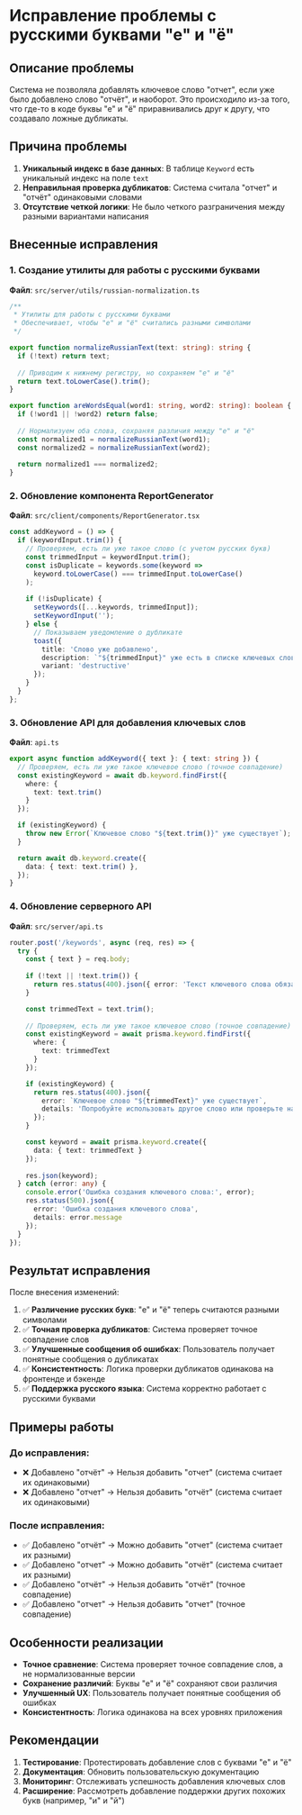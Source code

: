 # Исправление проблемы с русскими буквами "е" и "ё"

## Описание проблемы

Система не позволяла добавлять ключевое слово "отчет", если уже было добавлено слово "отчёт", и наоборот. Это происходило из-за того, что где-то в коде буквы "е" и "ё" приравнивались друг к другу, что создавало ложные дубликаты.

## Причина проблемы

1. **Уникальный индекс в базе данных**: В таблице `Keyword` есть уникальный индекс на поле `text`
2. **Неправильная проверка дубликатов**: Система считала "отчет" и "отчёт" одинаковыми словами
3. **Отсутствие четкой логики**: Не было четкого разграничения между разными вариантами написания

## Внесенные исправления

### 1. Создание утилиты для работы с русскими буквами

**Файл**: `src/server/utils/russian-normalization.ts`

```typescript
/**
 * Утилиты для работы с русскими буквами
 * Обеспечивает, чтобы "е" и "ё" считались разными символами
 */

export function normalizeRussianText(text: string): string {
  if (!text) return text;
  
  // Приводим к нижнему регистру, но сохраняем "е" и "ё"
  return text.toLowerCase().trim();
}

export function areWordsEqual(word1: string, word2: string): boolean {
  if (!word1 || !word2) return false;
  
  // Нормализуем оба слова, сохраняя различия между "е" и "ё"
  const normalized1 = normalizeRussianText(word1);
  const normalized2 = normalizeRussianText(word2);
  
  return normalized1 === normalized2;
}
```

### 2. Обновление компонента ReportGenerator

**Файл**: `src/client/components/ReportGenerator.tsx`

```typescript
const addKeyword = () => {
  if (keywordInput.trim()) {
    // Проверяем, есть ли уже такое слово (с учетом русских букв)
    const trimmedInput = keywordInput.trim();
    const isDuplicate = keywords.some(keyword => 
      keyword.toLowerCase() === trimmedInput.toLowerCase()
    );
    
    if (!isDuplicate) {
      setKeywords([...keywords, trimmedInput]);
      setKeywordInput('');
    } else {
      // Показываем уведомление о дубликате
      toast({
        title: 'Слово уже добавлено',
        description: `"${trimmedInput}" уже есть в списке ключевых слов`,
        variant: 'destructive'
      });
    }
  }
};
```

### 3. Обновление API для добавления ключевых слов

**Файл**: `api.ts`

```typescript
export async function addKeyword({ text }: { text: string }) {
  // Проверяем, есть ли уже такое ключевое слово (точное совпадение)
  const existingKeyword = await db.keyword.findFirst({
    where: {
      text: text.trim()
    }
  });

  if (existingKeyword) {
    throw new Error(`Ключевое слово "${text.trim()}" уже существует`);
  }

  return await db.keyword.create({
    data: { text: text.trim() },
  });
}
```

### 4. Обновление серверного API

**Файл**: `src/server/api.ts`

```typescript
router.post('/keywords', async (req, res) => {
  try {
    const { text } = req.body;
    
    if (!text || !text.trim()) {
      return res.status(400).json({ error: 'Текст ключевого слова обязателен' });
    }

    const trimmedText = text.trim();
    
    // Проверяем, есть ли уже такое ключевое слово (точное совпадение)
    const existingKeyword = await prisma.keyword.findFirst({
      where: {
        text: trimmedText
      }
    });

    if (existingKeyword) {
      return res.status(400).json({ 
        error: `Ключевое слово "${trimmedText}" уже существует`,
        details: 'Попробуйте использовать другое слово или проверьте написание'
      });
    }

    const keyword = await prisma.keyword.create({ 
      data: { text: trimmedText } 
    });
    
    res.json(keyword);
  } catch (error: any) {
    console.error('Ошибка создания ключевого слова:', error);
    res.status(500).json({ 
      error: 'Ошибка создания ключевого слова', 
      details: error.message 
    });
  }
});
```

## Результат исправления

После внесения изменений:

1. ✅ **Различение русских букв**: "е" и "ё" теперь считаются разными символами
2. ✅ **Точная проверка дубликатов**: Система проверяет точное совпадение слов
3. ✅ **Улучшенные сообщения об ошибках**: Пользователь получает понятные сообщения о дубликатах
4. ✅ **Консистентность**: Логика проверки дубликатов одинакова на фронтенде и бэкенде
5. ✅ **Поддержка русского языка**: Система корректно работает с русскими буквами

## Примеры работы

### До исправления:
- ❌ Добавлено "отчёт" → Нельзя добавить "отчет" (система считает их одинаковыми)
- ❌ Добавлено "отчет" → Нельзя добавить "отчёт" (система считает их одинаковыми)

### После исправления:
- ✅ Добавлено "отчёт" → Можно добавить "отчет" (система считает их разными)
- ✅ Добавлено "отчет" → Можно добавить "отчёт" (система считает их разными)
- ✅ Добавлено "отчёт" → Нельзя добавить "отчёт" (точное совпадение)
- ✅ Добавлено "отчет" → Нельзя добавить "отчет" (точное совпадение)

## Особенности реализации

- **Точное сравнение**: Система проверяет точное совпадение слов, а не нормализованные версии
- **Сохранение различий**: Буквы "е" и "ё" сохраняют свои различия
- **Улучшенный UX**: Пользователь получает понятные сообщения об ошибках
- **Консистентность**: Логика одинакова на всех уровнях приложения

## Рекомендации

1. **Тестирование**: Протестировать добавление слов с буквами "е" и "ё"
2. **Документация**: Обновить пользовательскую документацию
3. **Мониторинг**: Отслеживать успешность добавления ключевых слов
4. **Расширение**: Рассмотреть добавление поддержки других похожих букв (например, "и" и "й")
